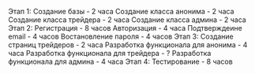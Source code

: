 Этап 1:
	Создание базы - 2 часа
	Создание класса анонима - 2 часа
	Создание класса трейдера - 2 часа
	Создание класса админа - 2 часа
Этап 2:
	Регистрация - 8 часов
	Авторизация - 4 часа
	Подтверждеине email - 4 часов
	Востановление пароля - 4 часов
Этап 3:
	Создание страниц трейдеров - 2 часа
	Разработка функционала для анонима - 4 часа
	Разработка функционала для трейдера - ?
	Разработка функционала для админа - 4 часа
Этап 4:
	Тестирование - 8 часов
